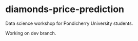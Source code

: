 # diamonds-price-prediction
Data science workshop for Pondicherry University students.

Working on dev branch.
